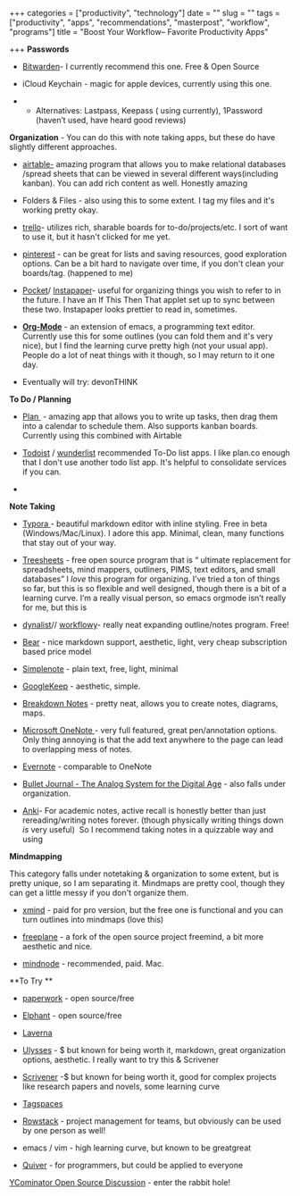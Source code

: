 +++
categories = ["productivity", "technology"]
date = ""
slug = ""
tags = ["productivity", "apps", "recommendations", "masterpost", "workflow", "programs"]
title = "Boost Your Workflow– Favorite Productivity Apps"

+++
**Passwords**

* [Bitwarden](https://bitwarden.com)- I currently recommend this one. Free & Open Source

* iCloud Keychain - magic for apple devices, currently using this one.

* * Alternatives: Lastpass, Keepass ( using currently), 1Password (haven’t used, have heard good reviews)

**Organization** - You can do this with note taking apps, but these do have slightly different approaches.

* [airtable-](https://airtable.com) amazing program that allows you to make relational databases /spread sheets that can be viewed in several different ways(including kanban). You can add rich content as well. Honestly amazing

* Folders & Files - also using this to some extent. I tag my files and it's working pretty okay.

* [trello](https://trello.com/)- utilizes rich, sharable boards for to-do/projects/etc. I sort of want to use it, but it hasn't clicked for me yet.

* [pinterest](https://www.pinterest.com/) - can be great for lists and saving resources, good exploration options. Can be a bit hard to navigate over time, if you don't clean your boards/tag. (happened to me)

* [Pocket](http://getpocket.com/)/ [Instapaper](http://instapaper.com/read/925426689)- useful for organizing things you wish to refer to in the future. I have an If This Then That applet set up to sync between these two. Instapaper looks prettier to read in, sometimes.

* **[Org-Mode](http://orgmode.org)** - an extension of emacs, a programming text editor. Currently use this for some outlines (you can fold them and it's very nice), but I find the learning curve pretty high (not your usual app). People do a lot of neat things with it though, so I may return to it one day.

* Eventually will try: devonTHINK

**To Do / Planning**

* [Plan ](http://getplan.co) - amazing app that allows you to write up tasks, then drag them into a calendar to schedule them. Also supports kanban boards. Currently using this combined with Airtable

* [Todoist](https://en.todoist.com/) / [wunderlist](https://www.wunderlist.com/) recommended To-Do list apps. I like plan.co enough that I don't use another todo list app. It's helpful to consolidate services if you can.

*

**Note Taking**

* [Typora ](http://t.umblr.com/redirect?z=https%3A%2F%2Fwww.typora.io&t=NWVhOTU1NDI5Y2E5NDIwYmViMjdjNGUwYjliOGE1N2QxM2EwZjliZSxBWXBMdGpadA%3D%3D&b=t%3AgNrt7AayYkimRbElvYpsXg&p=https%3A%2F%2Fthoughtseek.tumblr.com%2Fpost%2F161638029252%2Fthoughtseeks-note-taking-organization-programs&m=1)- beautiful markdown editor with inline styling. Free in beta (Windows/Mac/Linux). I adore this app. Minimal, clean, many functions that stay out of your way.

* [Treesheets](http://strlen.com/treesheets/) - free open source program that is “ ultimate replacement for spreadsheets, mind mappers, outliners, PIMS, text editors, and small databases” I *love* this program for organizing. I’ve tried a ton of things so far, but this is so flexible and well designed, though there is a bit of a learning curve. I’m a really visual person, so emacs orgmode isn’t really for me, but this is

* [dynalist](https://dynalist.io/)// [workflowy](https://workflowy.com/)- really neat expanding outline/notes program. Free!

* [Bear](https://itunes.apple.com/us/app/bear-beautiful-writing-app-for-notes-and-prose/id1016366447?mt=8&at=1000luo9) - nice markdown support, aesthetic, light, very cheap subscription based price model

* [Simplenote](https://simplenote.com/) - plain text, free, light, minimal

* [GoogleKeep](https://keep.google.com/) - aesthetic, simple.

* [Breakdown Notes](https://www.breakdown-notes.com) - pretty neat, allows you to create notes, diagrams, maps.

* [Microsoft OneNote ](https://www.onenote.com/)- very full featured, great pen/annotation options. Only thing annoying is that the add text anywhere to the page can lead to overlapping mess of notes.

* [Evernote](https://evernote.com/) - comparable to OneNote

* [Bullet Journal - The Analog System for the Digital Age](http://bulletjournal.com/) - also falls under organization.

* [Anki](https://ankiweb.net)- For academic notes, active recall is honestly better than just rereading/writing notes forever. (though physically writing things down *is* very useful)  So I recommend taking notes in a quizzable way and using

**Mindmapping**

This category falls under notetaking & organization to some extent, but is pretty unique, so I am separating it. Mindmaps are pretty cool, though they can get a little messy if you don't organize them.

* [xmind](http://www.xmind.net) - paid for pro version, but the free one is functional and you can turn outlines into mindmaps (love this)

* [freeplane](http://www.freeplane.org/wiki/) - a fork of the open source project freemind, a bit more aesthetic and nice.

* [mindnode](https://mindnode.com) - recommended, paid. Mac.

**To Try **

* [paperwork](http://paperwork.rocks/) - open source/free

* [Elphant](http://elephant.mine.nu/) - open source/free

* [Laverna](https://laverna.cc/)

* [Ulysses](https://www.ulyssesapp.com/) - $ but known for being worth it, markdown, great organization options, aesthetic. I really want to try this & Scrivener

* [Scrivener](https://www.literatureandlatte.com/scrivener.php) -$ but known for being worth it, good for complex projects like research papers and novels, some learning curve

* [Tagspaces](http://tagspaces.org/)

* [Rowstack](http://rowstack.com/) - project management for teams, but obviously can be used by one person as well!

* emacs / vim - high learning curve, but known to be greatgreat

* [Quiver](http://happenapps.com/#quiver) - for programmers, but could be applied to everyone

[YCominator Open Source Discussion](https://news.ycombinator.com/item?id=9206002) - enter the rabbit hole!